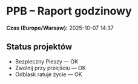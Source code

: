 # PPB – Raport godzinowy
**Czas (Europe/Warsaw):** 2025-10-07 14:37

## Status projektów
- Bezpieczny Pieszy — OK
- Zwolnij przy przejściu — OK
- Odblask ratuje życie — OK

